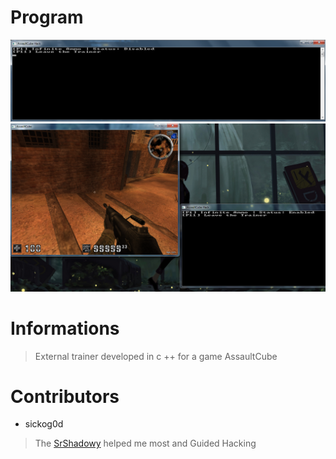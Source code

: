 # Program
   ![ProgramVisual](images/unknown.png)
   ![ProgramVisual2](images/process.png)

# Informations 
 > External trainer developed in c ++ for a game AssaultCube

# Contributors
  - sickog0d
> The [SrShadowy](https://github.com/SrShadowy) helped me most and Guided Hacking
